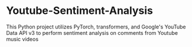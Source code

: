# Youtube-Sentiment-Analysis
This Python project utilizes PyTorch, transformers, and Google's YouTube Data API v3 to perform sentiment analysis on comments from Youtube music videos
